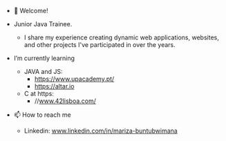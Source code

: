 - 👋  Welcome!

- Junior Java Trainee. 
    - I share my experience creating dynamic web applications,
      websites, and other projects I've participated in over the years.
      
- I’m currently learning
  - JAVA and JS:
    - https://www.upacademy.pt/
    - https://altar.io
  - C at https:
    - //www.42lisboa.com/

- 📫 How to reach me
  - Linkedin:   www.linkedin.com/in/mariza-buntubwimana


